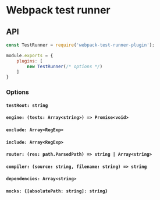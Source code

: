 # Webpack test runner

## API

```javascript
const TestRunner = require('webpack-test-runner-plugin');

module.exports = {
    plugins: [
        new TestRunner(/* options */)
    ]
}
```

### Options

#### `testRoot: string`

#### `engine: (tests: Array<string>) => Promise<void>`

#### `exclude: Array<RegExp>`

#### `include: Array<RegExp>`

#### `router: (res: path.ParsedPath) => string | Array<string>`

#### `compiler: (source: string, filename: string) => string`

#### `dependencies: Array<string>`

#### `mocks: {[absolutePath: string]: string}`






